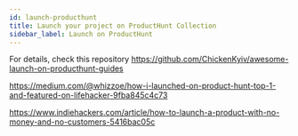 ```yaml
---
id: launch-producthunt
title: Launch your project on ProductHunt Collection
sidebar_label: Launch on ProductHunt
---
```


For details, check this repository
  https://github.com/ChickenKyiv/awesome-launch-on-producthunt-guides


https://medium.com/@whizzoe/how-i-launched-on-product-hunt-top-1-and-featured-on-lifehacker-9fba845c4c73

https://www.indiehackers.com/article/how-to-launch-a-product-with-no-money-and-no-customers-5416bac05c
